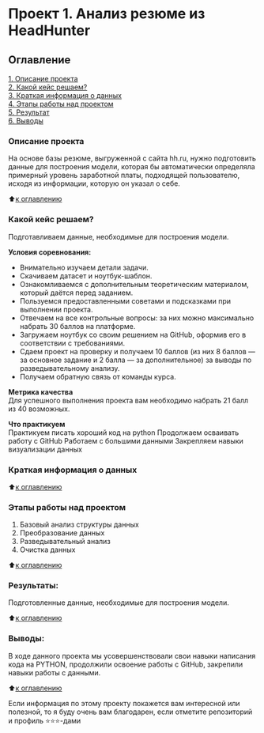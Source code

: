 # Проект 1. Анализ резюме из HeadHunter

## Оглавление  
[1. Описание проекта](https://github.com/AnastasiyaKisslaya/project_DST/blob/main/README%20copy.md#%D0%BE%D0%BF%D0%B8%D1%81%D0%B0%D0%BD%D0%B8%D0%B5-%D0%BF%D1%80%D0%BE%D0%B5%D0%BA%D1%82%D0%B0)  
[2. Какой кейс решаем?](https://github.com/AnastasiyaKisslaya/project_DST/blob/main/README%20copy.md#%D0%BA%D0%B0%D0%BA%D0%BE%D0%B9-%D0%BA%D0%B5%D0%B9%D1%81-%D1%80%D0%B5%D1%88%D0%B0%D0%B5%D0%BC)  
[3. Краткая информация о данных](https://github.com/AnastasiyaKisslaya/project_DST/blob/main/README%20copy.md#%D0%BA%D1%80%D0%B0%D1%82%D0%BA%D0%B0%D1%8F-%D0%B8%D0%BD%D1%84%D0%BE%D1%80%D0%BC%D0%B0%D1%86%D0%B8%D1%8F-%D0%BE-%D0%B4%D0%B0%D0%BD%D0%BD%D1%8B%D1%85)  
[4. Этапы работы над проектом](https://github.com/AnastasiyaKisslaya/project_DST/blob/main/README%20copy.md#%D1%8D%D1%82%D0%B0%D0%BF%D1%8B-%D1%80%D0%B0%D0%B1%D0%BE%D1%82%D1%8B-%D0%BD%D0%B0%D0%B4-%D0%BF%D1%80%D0%BE%D0%B5%D0%BA%D1%82%D0%BE%D0%BC)  
[5. Результат](https://github.com/AnastasiyaKisslaya/project_DST/blob/main/README%20copy.md#%D1%80%D0%B5%D0%B7%D1%83%D0%BB%D1%8C%D1%82%D0%B0%D1%82%D1%8B)    
[6. Выводы](https://github.com/AnastasiyaKisslaya/project_DST/blob/main/README%20copy.md#%D0%B2%D1%8B%D0%B2%D0%BE%D0%B4%D1%8B) 

### Описание проекта    
На основе базы резюме, выгруженной с сайта hh.ru, нужно подготовить данные для построения модели, которая бы автоматически определяла примерный уровень заработной платы, подходящей пользователю, исходя из информации, которую он указал о себе.

:arrow_up:[к оглавлению](https://github.com/AnastasiyaKisslaya/project_DST/blob/main/README%20copy.md#%D0%BE%D0%B3%D0%BB%D0%B0%D0%B2%D0%BB%D0%B5%D0%BD%D0%B8%D0%B5)


### Какой кейс решаем?    
Подготавливаем данные, необходимые для построения модели.

**Условия соревнования:**  
- Внимательно изучаем детали задачи.
- Скачиваем датасет и ноутбук-шаблон.
- Ознакомливаемся с дополнительным теоретическим материалом, который даётся перед заданием.
- Пользуемся предоставленными советами и подсказками при выполнении проекта.
- Отвечаем на все контрольные вопросы: за них можно максимально набрать 30 баллов на платформе.
- Загружаем ноутбук со своим решением на GitHub, оформив его в соответствии с требованиями.
- Сдаем проект на проверку и получаем 10 баллов (из них 8 баллов — за основное задание и 2 балла — за дополнительное) за выводы по разведывательному анализу.
- Получаем обратную связь от команды курса.

**Метрика качества**     
Для успешного выполнения проекта вам необходимо набрать 21 балл из 40 возможных.

**Что практикуем**     
Практикуем писать хороший код на python
Продолжаем осваивать работу с GitHub
Работаем с большими данными
Закрепляем навыки визуализации данных


### Краткая информация о данных

  
:arrow_up:[к оглавлению](https://github.com/AnastasiyaKisslaya/project_DST/blob/main/README%20copy.md#%D0%BE%D0%B3%D0%BB%D0%B0%D0%B2%D0%BB%D0%B5%D0%BD%D0%B8%D0%B5)


### Этапы работы над проектом  

1. Базовый анализ структуры данных
2. Преобразование данных
3. Разведывательный анализ
4. Очистка данных

:arrow_up:[к оглавлению](https://github.com/AnastasiyaKisslaya/project_DST/blob/main/README%20copy.md#%D0%BE%D0%B3%D0%BB%D0%B0%D0%B2%D0%BB%D0%B5%D0%BD%D0%B8%D0%B5)


### Результаты:  
Подготовленные данные, необходимые для построения модели.

:arrow_up:[к оглавлению](https://github.com/AnastasiyaKisslaya/project_DST/blob/main/README%20copy.md#%D0%BE%D0%B3%D0%BB%D0%B0%D0%B2%D0%BB%D0%B5%D0%BD%D0%B8%D0%B5)


### Выводы:  
В ходе данного проекта мы усовершенствовали свои навыки написания кода на PYTHON, продолжили освоение работы с GitHub, закрепили навыки работы с данными.

:arrow_up:[к оглавлению](https://github.com/AnastasiyaKisslaya/project_DST/blob/main/README%20copy.md#%D0%BE%D0%B3%D0%BB%D0%B0%D0%B2%D0%BB%D0%B5%D0%BD%D0%B8%D0%B5)


Если информация по этому проекту покажется вам интересной или полезной, то я буду очень вам благодарен, если отметите репозиторий и профиль ⭐️⭐️⭐️-дами